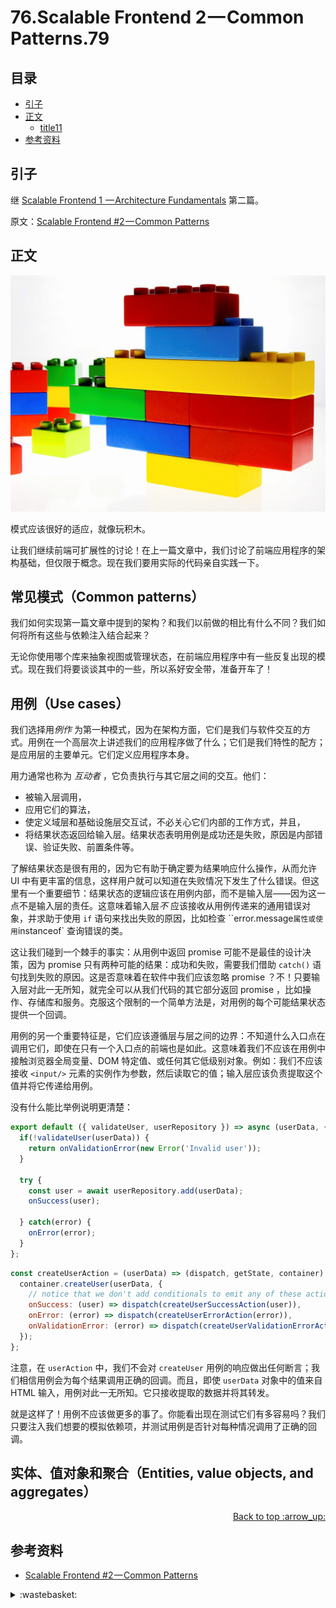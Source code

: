 # 76.Scalable Frontend 2 — Common Patterns.79
## <a name="index"></a> 目录
- [引子](#start)
- [正文](#main)
  - [title11](#title11)
- [参考资料](#reference)


## <a name="start"></a> 引子
继 [Scalable Frontend 1  — Architecture Fundamentals][url-2] 第二篇。

原文：[Scalable Frontend #2 — Common Patterns][url-1]

## <a name="main"></a> 正文
![76-head][url-local-1]

模式应该很好的适应，就像玩积木。

让我们继续前端可扩展性的讨论！在上一篇文章中，我们讨论了前端应用程序的架构基础，但仅限于概念。现在我们要用实际的代码亲自实践一下。

## <a name="patterns"></a> 常见模式（Common patterns）
我们如何实现第一篇文章中提到的架构？和我们以前做的相比有什么不同？我们如何将所有这些与依赖注入结合起来？

无论你使用哪个库来抽象视图或管理状态，在前端应用程序中有一些反复出现的模式。现在我们将要谈谈其中的一些，所以系好安全带，准备开车了！

## <a name="use-case"></a> 用例（Use cases）
我们选择用*例作* 为第一种模式，因为在架构方面，它们是我们与软件交互的方式。用例在一个高层次上讲述我们的应用程序做了什么；它们是我们特性的配方；是应用层的主要单元。它们定义应用程序本身。

用力通常也称为 *互动者* ，它负责执行与其它层之间的交互。他们：
- 被输入层调用，
- 应用它们的算法，
- 使定义域层和基础设施层交互试，不必关心它们内部的工作方式，并且，
- 将结果状态返回给输入层。结果状态表明用例是成功还是失败，原因是内部错误、验证失败、前置条件等。

了解结果状态是很有用的，因为它有助于确定要为结果响应什么操作，从而允许 UI 中有更丰富的信息，这样用户就可以知道在失败情况下发生了什么错误。但这里有一个重要细节：结果状态的逻辑应该在用例内部，而不是输入层——因为这一点不是输入层的责任。这意味着输入层*不* 应该接收从用例传递来的通用错误对象，并求助于使用 `if` 语句来找出失败的原因，比如检查 ``error.message` 属性或使用 `instanceof` 查询错误的类。

这让我们碰到一个棘手的事实：从用例中返回 promise 可能不是最佳的设计决策，因为 promise 只有两种可能的结果：成功和失败，需要我们借助 `catch()` 语句找到失败的原因。这是否意味着在软件中我们应该忽略 promise ？不！只要输入层对此一无所知，就完全可以从我们代码的其它部分返回 promise ，比如操作、存储库和服务。克服这个限制的一个简单方法是，对用例的每个可能结果状态提供一个回调。

用例的另一个重要特征是，它们应该遵循层与层之间的边界：不知道什么入口点在调用它们，即使在只有一个入口点的前端也是如此。这意味着我们不应该在用例中接触浏览器全局变量、DOM 特定值、或任何其它低级别对象。例如：我们不应该接收 `<input/>` 元素的实例作为参数，然后读取它的值；输入层应该负责提取这个值并将它传递给用例。

没有什么能比举例说明更清楚：
```js
export default ({ validateUser, userRepository }) => async (userData, { onSuccess, onError, onValidationError }) => {
  if(!validateUser(userData)) {
    return onValidationError(new Error('Invalid user'));
  }

  try {
    const user = await userRepository.add(userData);
    onSuccess(user);

  } catch(error) {
    onError(error);
  }
};
```
```js
const createUserAction = (userData) => (dispatch, getState, container) => {
  container.createUser(userData, {
    // notice that we don't add conditionals to emit any of these actions
    onSuccess: (user) => dispatch(createUserSuccessAction(user)),
    onError: (error) => dispatch(createUserErrorAction(error)),
    onValidationError: (error) => dispatch(createUserValidationErrorAction(error))
  });
};
```
注意，在 `userAction` 中，我们不会对 `createUser` 用例的响应做出任何断言；我们相信用例会为每个结果调用正确的回调。而且，即使 `userData` 对象中的值来自 HTML 输入，用例对此一无所知。它只接收提取的数据并将其转发。

就是这样了！用例不应该做更多的事了。你能看出现在测试它们有多容易吗？我们只要注入我们想要的模拟依赖项，并测试用例是否针对每种情况调用了正确的回调。

## <a name="entities-value-aggregates"></a> 实体、值对象和聚合（Entities, value objects, and aggregates）


<div align="right"><a href="#index">Back to top :arrow_up:</a></div>

## <a name="reference"></a> 参考资料
- [Scalable Frontend #2 — Common Patterns][url-1]

[url-1]:https://blog.codeminer42.com/scalable-frontend-2-common-patterns-d2f28aef0714/
[url-2]:https://github.com/XXHolic/blog/issues/78

[url-local-1]:./images/76/head.jpeg

<details>
<summary>:wastebasket:</summary>

![n-poster][url-local-poster]

</details>

[url-book]:https://book.douban.com/subject/26916012/
[url-local-poster]:./images/n/poster.jpg
